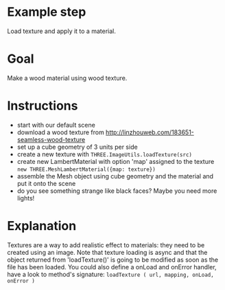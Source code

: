 Example step
============
Load texture and apply it to a material.

Goal
====
Make a wood material using wood texture. 

Instructions
============
- start with our default scene
- download a wood texture from http://linzhouweb.com/183651-seamless-wood-texture
- set up a cube geometry of 3 units per side
- create a new texture with `THREE.ImageUtils.loadTexture(src)`
- create new LambertMaterial with option 'map' assigned to the texture `new THREE.MeshLambertMaterial({map: texture})`
- assemble the Mesh object using cube geometry and the material and put it onto the scene
- do you see something strange like black faces? Maybe you need more lights!


Explanation
===========
Textures are a way to add realistic effect to materials: they need to be created using an image.
Note that texture loading is async and that the object returned from 'loadTexture()' is going to be modified as soon as the
file has been loaded. 
You could also define a onLoad and onError handler, have a look to method's signature:
`loadTexture ( url, mapping, onLoad, onError )`